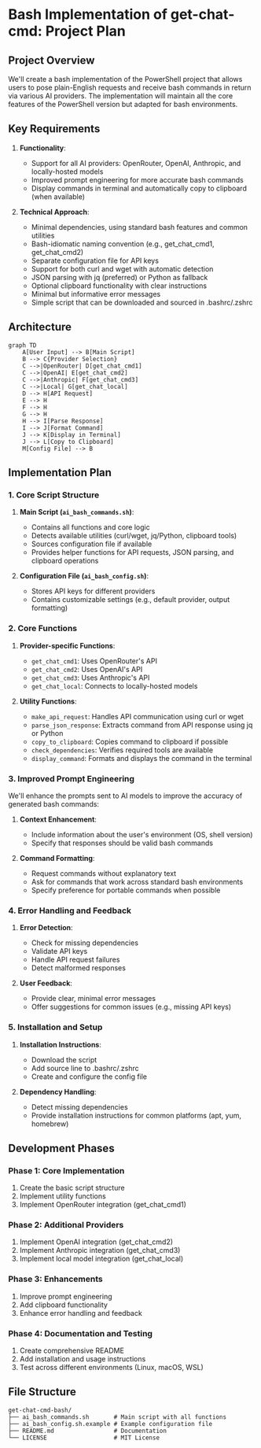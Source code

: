 # Bash Implementation of get-chat-cmd: Project Plan

## Project Overview

We'll create a bash implementation of the PowerShell project that allows users to pose plain-English requests and receive bash commands in return via various AI providers. The implementation will maintain all the core features of the PowerShell version but adapted for bash environments.

## Key Requirements

1. **Functionality**:
   - Support for all AI providers: OpenRouter, OpenAI, Anthropic, and locally-hosted models
   - Improved prompt engineering for more accurate bash commands
   - Display commands in terminal and automatically copy to clipboard (when available)

2. **Technical Approach**:
   - Minimal dependencies, using standard bash features and common utilities
   - Bash-idiomatic naming convention (e.g., get_chat_cmd1, get_chat_cmd2)
   - Separate configuration file for API keys
   - Support for both curl and wget with automatic detection
   - JSON parsing with jq (preferred) or Python as fallback
   - Optional clipboard functionality with clear instructions
   - Minimal but informative error messages
   - Simple script that can be downloaded and sourced in .bashrc/.zshrc

## Architecture

```mermaid
graph TD
    A[User Input] --> B[Main Script]
    B --> C{Provider Selection}
    C -->|OpenRouter| D[get_chat_cmd1]
    C -->|OpenAI| E[get_chat_cmd2]
    C -->|Anthropic| F[get_chat_cmd3]
    C -->|Local| G[get_chat_local]
    D --> H[API Request]
    E --> H
    F --> H
    G --> H
    H --> I[Parse Response]
    I --> J[Format Command]
    J --> K[Display in Terminal]
    J --> L[Copy to Clipboard]
    M[Config File] --> B
```

## Implementation Plan

### 1. Core Script Structure

1. **Main Script (`ai_bash_commands.sh`)**:
   - Contains all functions and core logic
   - Detects available utilities (curl/wget, jq/Python, clipboard tools)
   - Sources configuration file if available
   - Provides helper functions for API requests, JSON parsing, and clipboard operations

2. **Configuration File (`ai_bash_config.sh`)**:
   - Stores API keys for different providers
   - Contains customizable settings (e.g., default provider, output formatting)

### 2. Core Functions

1. **Provider-specific Functions**:
   - `get_chat_cmd1`: Uses OpenRouter's API
   - `get_chat_cmd2`: Uses OpenAI's API
   - `get_chat_cmd3`: Uses Anthropic's API
   - `get_chat_local`: Connects to locally-hosted models

2. **Utility Functions**:
   - `make_api_request`: Handles API communication using curl or wget
   - `parse_json_response`: Extracts command from API response using jq or Python
   - `copy_to_clipboard`: Copies command to clipboard if possible
   - `check_dependencies`: Verifies required tools are available
   - `display_command`: Formats and displays the command in the terminal

### 3. Improved Prompt Engineering

We'll enhance the prompts sent to AI models to improve the accuracy of generated bash commands:

1. **Context Enhancement**:
   - Include information about the user's environment (OS, shell version)
   - Specify that responses should be valid bash commands

2. **Command Formatting**:
   - Request commands without explanatory text
   - Ask for commands that work across standard bash environments
   - Specify preference for portable commands when possible

### 4. Error Handling and Feedback

1. **Error Detection**:
   - Check for missing dependencies
   - Validate API keys
   - Handle API request failures
   - Detect malformed responses

2. **User Feedback**:
   - Provide clear, minimal error messages
   - Offer suggestions for common issues (e.g., missing API keys)

### 5. Installation and Setup

1. **Installation Instructions**:
   - Download the script
   - Add source line to .bashrc/.zshrc
   - Create and configure the config file

2. **Dependency Handling**:
   - Detect missing dependencies
   - Provide installation instructions for common platforms (apt, yum, homebrew)

## Development Phases

### Phase 1: Core Implementation
1. Create the basic script structure
2. Implement utility functions
3. Implement OpenRouter integration (get_chat_cmd1)

### Phase 2: Additional Providers
1. Implement OpenAI integration (get_chat_cmd2)
2. Implement Anthropic integration (get_chat_cmd3)
3. Implement local model integration (get_chat_local)

### Phase 3: Enhancements
1. Improve prompt engineering
2. Add clipboard functionality
3. Enhance error handling and feedback

### Phase 4: Documentation and Testing
1. Create comprehensive README
2. Add installation and usage instructions
3. Test across different environments (Linux, macOS, WSL)

## File Structure

```
get-chat-cmd-bash/
├── ai_bash_commands.sh       # Main script with all functions
├── ai_bash_config.sh.example # Example configuration file
├── README.md                 # Documentation
└── LICENSE                   # MIT License
